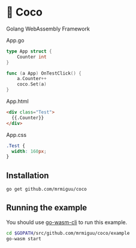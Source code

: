 # 🥥 Coco
Golang WebAssembly Framework

App.go

```go
type App struct {
    Counter int
}

func (a App) OnTestClick() {
    a.Counter++
    coco.Set(a)
}
```

App.html

```html
<div class="Test">
  {{.Counter}}
</div>
```

App.css

```css
.Test {
  width: 160px;
}
```

## Installation

```sh
go get github.com/mrmiguu/coco
```

## Running the example

You should use [go-wasm-cli](https://github.com/mfrachet/go-wasm-cli) to run this example.

```sh
cd $GOPATH/src/github.com/mrmiguu/coco/example
go-wasm start
```
